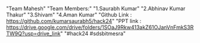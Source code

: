 "Team Mahesh"
"Team Members:"
"1.Saurabh Kumar"
"2.Abhinav Kumar Thakur"
"3.Shivam"
"4.Aman Kumar"
"Github Link  : https://github.com/kumarsaurabh5/hack24"
"PPT link : https://drive.google.com/drive/folders/1SOaJ9Rkw413akZ61OJanVnFmkS3RTW9Q?usp=drive_link"
"#hack24 #sdsbitmesra" 
